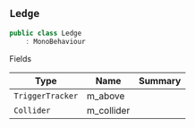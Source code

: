 ## `Ledge`

```csharp
public class Ledge
    : MonoBehaviour

```

Fields

| Type | Name | Summary | 
| --- | --- | --- | 
| `TriggerTracker` | m_above |  | 
| `Collider` | m_collider |  | 


